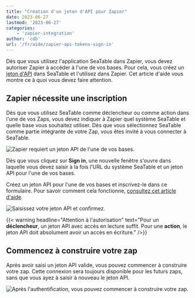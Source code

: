 ```yaml
---
title: "Création d'un jeton d'API pour Zapier"
date: 2023-06-27
lastmod: '2023-06-27'
categories:
    - 'zapier-integration'
author: 'cdb'
url: '/fr/aide/zapier-api-tokens-sign-in'
---
```


Dès que vous utilisez l'application SeaTable dans Zapier, vous devez autoriser Zapier à accéder à l'une de vos bases. Pour cela, vous créez un [jeton d'API](https://seatable.io/fr/docs/seatable-api/erzeugen-eines-api-tokens/) dans SeaTable et l'utilisez dans Zapier. Cet article d'aide vous montre ce à quoi vous devez faire attention.

## Zapier nécessite une inscription

Dès que vous utilisez SeaTable comme déclencheur ou comme action dans l'une de vos Zaps, vous devez indiquer à Zapier quel système SeaTable et quelle base vous souhaitez utiliser. Dès que vous sélectionnez SeaTable comme partie intégrante de votre Zap, vous êtes invité à vous connecter à SeaTable.

![Zapier requiert un jeton API de l'une de vos bases.](https://seatable.io/wp-content/uploads/2023/06/zapier-sign-in.png)

Dès que vous cliquez sur **Sign in**, une nouvelle fenêtre s'ouvre dans laquelle vous devez saisir à la fois l'URL du système SeaTable et un jeton API pour l'une de vos bases.

Créez un jeton API pour l'une de vos bases et inscrivez-le dans ce formulaire. Pour savoir comment cela fonctionne, [consultez cet article d'aide](https://seatable.io/fr/docs/seatable-api/erzeugen-eines-api-tokens/).

![Saisissez votre jeton API et confirmez.](https://seatable.io/wp-content/uploads/2023/06/zapier-authenticate-app.png)

{{< warning headline="Attention à l'autorisation" text="Pour un **déclencheur**, un jeton API avec accès en lecture suffit. Pour une **action**, le jeton API doit absolument avoir un accès en écriture." />}}

## Commencez à construire votre zap

Après avoir saisi un jeton API valide, vous pouvez commencer à construire votre zap. Cette connexion sera toujours disponible pour les futurs zaps, sans que vous ayez à saisir à nouveau le jeton API.

![Après l'authentification, vous pouvez commencer à construire votre zap.](https://seatable.io/wp-content/uploads/2023/06/zapier-start-build-your-zap.png)
